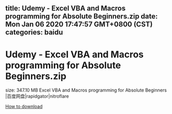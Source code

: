 
title: Udemy - Excel VBA and Macros programming for Absolute Beginners.zip
date: Mon Jan 06 2020 17:47:57 GMT+0800 (CST)    
categories: baidu
---

# Udemy - Excel VBA and Macros programming for Absolute Beginners.zip
size: 347.10 MB
 Excel VBA and Macros programming for Absolute Beginners |百度网盘|rapidgator|nitroflare
 

[How to download](https://bpcam.bemobtrk.com/go/2ceec3aa-1ca2-46d6-b9ff-aaa5c184517c?jno=3304)